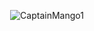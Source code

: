 <p align="center"><img src="https://github-profile-trophy.vercel.app/?username=CaptainMango1&theme=discord&column=3&row=2" alt="CaptainMango1" /> </p>
